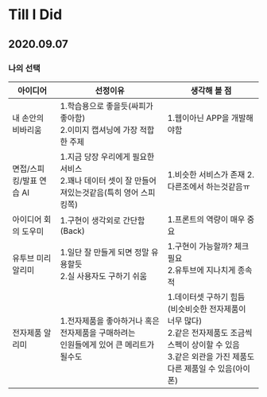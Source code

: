 # Till I Did

## 2020.09.07

### 나의 선택

| 아이디어                 | 선정이유                                                     | 생각해 볼 점                                                 |
| ------------------------ | ------------------------------------------------------------ | ------------------------------------------------------------ |
| 내 손안의 비바리움       | 1.학습용으로 좋을듯(싸피가 좋아함)<br />2.이미지 캡셔닝에 가장 적합한 주제 | 1.웹이아닌 APP을 개발해야함                                  |
| 면접/스피킹/발표 연습 AI | 1.지금 당장 우리에게 필요한 서비스 <br />2.꽤나 데이터 셋이 잘 만들어져있는것같음(특히 영어 스피킹쪽) | 1.비슷한 서비스가 존재 2.다른조에서 하는것같음ㅠ             |
| 아이디어 회의 도우미     | 1.구현이 생각외로 간단함(Back)                               | 1.프론트의 역량이 매우 중요                                  |
| 유투브 미리 알리미       | 1.일단 잘 만들게 되면 정말 유용할듯<br /> 2.실 사용자도 구하기 쉬움 | 1.구현이 가능할까? 체크필요<br />2.유투브에 지나치게 종속적  |
| 전자제품 알리미          | 1.전자제품을 좋아하거나 혹은 전자제품을 구매하려는 <br />인원들에게 있어 큰 메리트가 될수도 | 1.데이터셋 구하기 힘듬(비슷비슷한 전자제품이 너무 많다) <br />2.같은 전자제품도 조금씩 스펙이 상이할 수 있음 <br />3.같은 외관을 가진 제품도 다른 제품일 수 있음(아이폰) |

